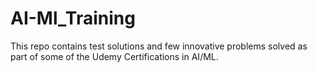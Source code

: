 # AI-Ml_Training
This repo contains test solutions and few innovative problems solved as part of some of the Udemy Certifications in AI/ML.

